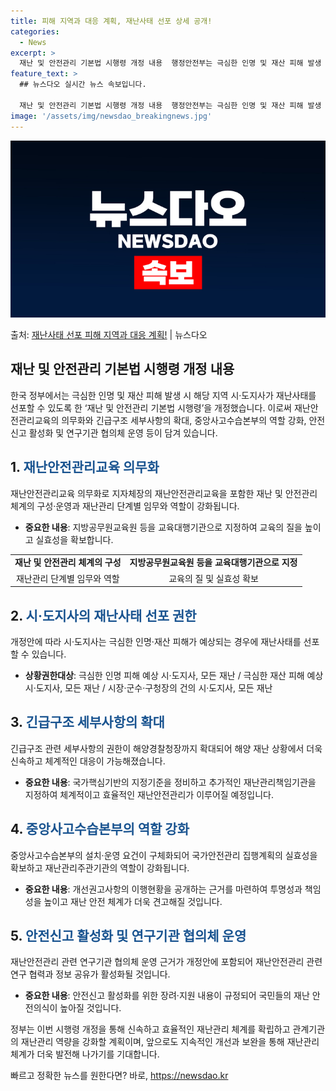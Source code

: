 ```yaml
---
title: 피해 지역과 대응 계획, 재난사태 선포 상세 공개!
categories:
  - News
excerpt: >
  재난 및 안전관리 기본법 시행령 개정 내용  행정안전부는 극심한 인명 및 재산 피해 발생 시 해당 지역 시·…
feature_text: >
  ## 뉴스다오 실시간 뉴스 속보입니다.

  재난 및 안전관리 기본법 시행령 개정 내용  행정안전부는 극심한 인명 및 재산 피해 발생 시 해당 지역 시·…
image: '/assets/img/newsdao_breakingnews.jpg'
---
```


![뉴스다오 속보](/assets/img/newsdao_breakingnews.jpg)

<p>출처: <a href="https://newsdao.kr/4164" rel="dofollow">재난사태 선포 피해 지역과 대응 계획!</a> | 뉴스다오</p>

<h2 data-ke-size="size26">재난 및 안전관리 기본법 시행령 개정 내용</h2>
한국 정부에서는 극심한 인명 및 재산 피해 발생 시 해당 지역 시·도지사가 재난사태를 선포할 수 있도록 한 ‘재난 및 안전관리 기본법 시행령’을 개정했습니다. 이로써 재난안전관리교육의 의무화와 긴급구조 세부사항의 확대, 중앙사고수습본부의 역할 강화, 안전신고 활성화 및 연구기관 협의체 운영 등이 담겨 있습니다.

<p data-ke-size="size16"></p>

<h2 data-ke-size="size24">1. <span style="color: #1a5490;">재난안전관리교육 의무화</span></h2>
재난안전관리교육 의무화로 지자체장의 재난안전관리교육을 포함한 재난 및 안전관리 체계의 구성·운영과 재난관리 단계별 임무와 역할이 강화됩니다.

<ul>
  <li><b>중요한 내용</b>: 지방공무원교육원 등을 교육대행기관으로 지정하여 교육의 질을 높이고 실효성을 확보합니다.</li>
</ul>

<table>
  <tr>
    <td style="text-align: center; height: 17px;"><b>재난 및 안전관리 체계의 구성</b></td>
    <td style="text-align: center; height: 17px;"><b>지방공무원교육원 등을 교육대행기관으로 지정</b></td>
  </tr>
  <tr>
    <td style="text-align: center; height: 17px;">재난관리 단계별 임무와 역할 </td>
    <td style="text-align: center; height: 17px;">교육의 질 및 실효성 확보</td>
  </tr>
</table>

<p data-ke-size="size16"></p>

<h2 data-ke-size="size24">2. <span style="color: #1a5490;">시·도지사의 재난사태 선포 권한</span></h2>
개정안에 따라 시·도지사는 극심한 인명·재산 피해가 예상되는 경우에 재난사태를 선포할 수 있습니다.

<ul>
  <li><b>상황권한대상</b>: 극심한 인명 피해 예상 시·도지사, 모든 재난 / 극심한 재산 피해 예상 시·도지사, 모든 재난 / 시장·군수·구청장의 건의 시·도지사, 모든 재난</li>
</ul>

<p data-ke-size="size16"></p>

<h2 data-ke-size="size24">3. <span style="color: #1a5490;">긴급구조 세부사항의 확대</span></h2>
긴급구조 관련 세부사항의 권한이 해양경찰청장까지 확대되어 해양 재난 상황에서 더욱 신속하고 체계적인 대응이 가능해졌습니다.

<ul>
  <li><b>중요한 내용</b>: 국가핵심기반의 지정기준을 정비하고 추가적인 재난관리책임기관을 지정하여 체계적이고 효율적인 재난안전관리가 이루어질 예정입니다.</li>
</ul>

<p data-ke-size="size16"></p>

<h2 data-ke-size="size24">4. <span style="color: #1a5490;">중앙사고수습본부의 역할 강화</span></h2>
중앙사고수습본부의 설치·운영 요건이 구체화되어 국가안전관리 집행계획의 실효성을 확보하고 재난관리주관기관의 역할이 강화됩니다.

<ul>
  <li><b>중요한 내용</b>: 개선권고사항의 이행현황을 공개하는 근거를 마련하여 투명성과 책임성을 높이고 재난 안전 체계가 더욱 견고해질 것입니다.</li>
</ul>

<p data-ke-size="size16"></p>

<h2 data-ke-size="size24">5. <span style="color: #1a5490;">안전신고 활성화 및 연구기관 협의체 운영</span></h2>
재난안전관리 관련 연구기관 협의체 운영 근거가 개정안에 포함되어 재난안전관리 관련 연구 협력과 정보 공유가 활성화될 것입니다.

<ul>
  <li><b>중요한 내용</b>: 안전신고 활성화를 위한 장려·지원 내용이 규정되어 국민들의 재난 안전의식이 높아질 것입니다.</li>
</ul>

<p data-ke-size="size16">정부는 이번 시행령 개정을 통해 신속하고 효율적인 재난관리 체계를 확립하고 관계기관의 재난관리 역량을 강화할 계획이며, 앞으로도 지속적인 개선과 보완을 통해 재난관리 체계가 더욱 발전해 나가기를 기대합니다.</p>

<p data-ke-size="size16"></p> 

빠르고 정확한 뉴스를 원한다면? 바로, <a href="https://newsdao.kr" rel="dofollow">https://newsdao.kr</a>



